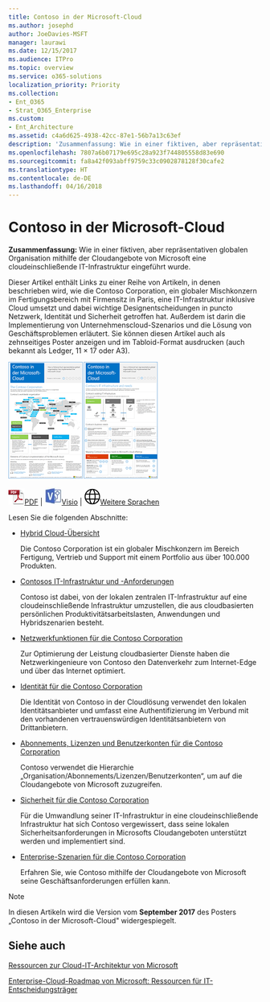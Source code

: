 ```yaml
---
title: Contoso in der Microsoft-Cloud
ms.author: josephd
author: JoeDavies-MSFT
manager: laurawi
ms.date: 12/15/2017
ms.audience: ITPro
ms.topic: overview
ms.service: o365-solutions
localization_priority: Priority
ms.collection:
- Ent_O365
- Strat_O365_Enterprise
ms.custom:
- Ent_Architecture
ms.assetid: c4a6d625-4938-42cc-87e1-56b7a13c63ef
description: 'Zusammenfassung: Wie in einer fiktiven, aber repräsentativen globalen Organisation mithilfe der Cloudangebote von Microsoft eine cloudeinschließende IT-Infrastruktur eingeführt wurde.'
ms.openlocfilehash: 7807a6b07179e695c28a923f744805558d83e690
ms.sourcegitcommit: fa8a42f093abff9759c33c0902878128f30cafe2
ms.translationtype: HT
ms.contentlocale: de-DE
ms.lasthandoff: 04/16/2018
---
```

# <a name="contoso-in-the-microsoft-cloud"></a>Contoso in der Microsoft-Cloud

 **Zusammenfassung:** Wie in einer fiktiven, aber repräsentativen globalen Organisation mithilfe der Cloudangebote von Microsoft eine cloudeinschließende IT-Infrastruktur eingeführt wurde.
  
Dieser Artikel enthält Links zu einer Reihe von Artikeln, in denen beschrieben wird, wie die Contoso Corporation, ein globaler Mischkonzern im Fertigungsbereich mit Firmensitz in Paris, eine IT-Infrastruktur inklusive Cloud umsetzt und dabei wichtige Designentscheidungen in puncto Netzwerk, Identität und Sicherheit getroffen hat. Außerdem ist darin die Implementierung von Unternehmenscloud-Szenarios und die Lösung von Geschäftsproblemen erläutert. Sie können diesen Artikel auch als zehnseitiges Poster anzeigen und im Tabloid-Format ausdrucken (auch bekannt als Ledger, 11 × 17 oder A3).
  
[![Miniaturbild von Contoso im Microsoft Cloud-Poster.](images/Contoso_Poster/Thumbnail.png)](https://www.microsoft.com/download/details.aspx?id=54427)
  
![PDF-Datei](images/Common_Images/PDFIcon.png)[PDF](https://go.microsoft.com/fwlink/p/?linkid=842085)  | ![Visio-Datei](images/Common_Images/VisioIcon.png)[Visio](https://go.microsoft.com/fwlink/p/?linkid=842086)  | ![Seite mit Versionen in zusätzlichen Sprachen anzeigen](images/Common_Images/GlobeIcon.png)[Weitere Sprachen](https://www.microsoft.com/download/details.aspx?id=54427)
  
Lesen Sie die folgenden Abschnitte:
  
- [Hybrid Cloud-Übersicht](hybrid-cloud-overview.md)
    
    Die Contoso Corporation ist ein globaler Mischkonzern im Bereich Fertigung, Vertrieb und Support mit einem Portfolio aus über 100.000 Produkten.
    
- [Contosos IT-Infrastruktur und -Anforderungen](contoso-it-infrastructure-and-needs.md)
    
    Contoso ist dabei, von der lokalen zentralen IT-Infrastruktur auf eine cloudeinschließende Infrastruktur umzustellen, die aus cloudbasierten persönlichen Produktivitätsarbeitslasten, Anwendungen und Hybridszenarien besteht.

    
- [Netzwerkfunktionen für die Contoso Corporation](networking-for-the-contoso-corporation.md)
    
    Zur Optimierung der Leistung cloudbasierter Dienste haben die Netzwerkingenieure von Contoso den Datenverkehr zum Internet-Edge und über das Internet optimiert.
    
- [Identität für die Contoso Corporation](identity-for-the-contoso-corporation.md)
    
    Die Identität von Contoso in der Cloudlösung verwendet den lokalen Identitätsanbieter und umfasst eine Authentifizierung im Verbund mit den vorhandenen vertrauenswürdigen Identitätsanbietern von Drittanbietern.
    
- [Abonnements, Lizenzen und Benutzerkonten für die Contoso Corporation](subscriptions-licenses-and-user-accounts-for-the-contoso-corporation.md)
    
    Contoso verwendet die Hierarchie „Organisation/Abonnements/Lizenzen/Benutzerkonten“, um auf die Cloudangebote von Microsoft zuzugreifen.
    
- [Sicherheit für die Contoso Corporation](security-for-the-contoso-corporation.md)
    
    Für die Umwandlung seiner IT-Infrastruktur in eine cloudeinschließende Infrastruktur hat sich Contoso vergewissert, dass seine lokalen Sicherheitsanforderungen in Microsofts Cloudangeboten unterstützt werden und implementiert sind.
    
- [Enterprise-Szenarien für die Contoso Corporation](enterprise-scenarios-for-the-contoso-corporation.md)
    
    Erfahren Sie, wie Contoso mithilfe der Cloudangebote von Microsoft seine Geschäftsanforderungen erfüllen kann.
    
> [!NOTE]
> In diesen Artikeln wird die Version vom **September 2017** des Posters „Contoso in der Microsoft-Cloud" widergespiegelt.
  
## <a name="see-also"></a>Siehe auch

[Ressourcen zur Cloud-IT-Architektur von Microsoft](microsoft-cloud-it-architecture-resources.md)

[Enterprise-Cloud-Roadmap von Microsoft: Ressourcen für IT-Entscheidungsträger](https://sway.com/FJ2xsyWtkJc2taRD)



